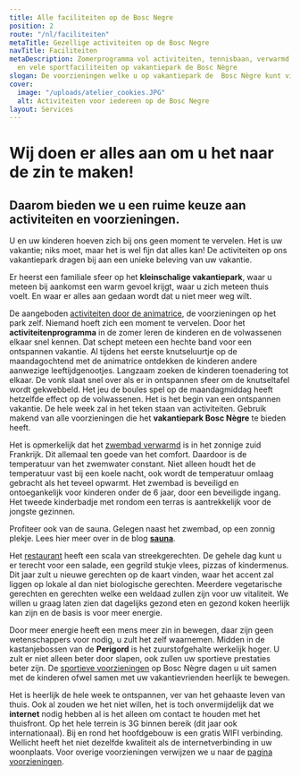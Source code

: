```yaml
---
title: Alle faciliteiten op de Bosc Negre
position: 2
route: "/nl/faciliteiten"
metaTitle: Gezellige activiteiten op de Bosc Negre
navTitle: Faciliteiten
metaDescription: Zomerprogramma vol activiteiten, tennisbaan, verwarmd zwembad, sauna
  en vele sportfaciliteiten op vakantiepark de Bosc Nègre
slogan: De voorzieningen welke u op vakantiepark de  Bosc Nègre kunt vinden
cover:
  image: "/uploads/atelier_cookies.JPG"
  alt: Activiteiten voor iedereen op de Bosc Negre
layout: Services
---
```


# Wij doen er alles aan om u het naar de zin te maken!

## Daarom bieden we u een ruime keuze aan activiteiten en voorzieningen.

U en uw kinderen hoeven zich bij ons geen moment te vervelen. Het is uw vakantie; niks moet, maar het is wel fijn dat alles kan! De activiteiten op ons vakantiepark dragen bij aan een unieke beleving van uw vakantie.

Er heerst een familiale sfeer op het **kleinschalige vakantiepark**, waar u meteen bij aankomst een warm gevoel krijgt, waar u zich meteen thuis voelt. En waar er alles aan gedaan wordt dat u niet meer weg wilt.

De aangeboden [activiteiten door de animatrice](/nl/animatie/), de voorzieningen op het park zelf. Niemand hoeft zich een moment te vervelen. Door het **activiteitenprogramma** in de zomer leren de kinderen en de volwassenen elkaar snel kennen. Dat schept meteen een hechte band voor een ontspannen vakantie. Al tijdens het eerste knutseluurtje op de maandagochtend met de animatrice ontdekken de kinderen andere aanwezige leeftijdgenootjes. Langzaam zoeken de kinderen toenadering tot elkaar. De vonk slaat snel over als er in ontspannen sfeer om de knutseltafel wordt gekwebbeld. Het jeu de boules spel op de maandagmiddag heeft hetzelfde effect op de volwassenen. Het is het begin van een ontspannen vakantie. De hele week zal in het teken staan van activiteiten. Gebruik makend van alle voorzieningen die het **vakantiepark Bosc Nègre** te bieden heeft.

Het is opmerkelijk dat het [zwembad verwarmd](/nl/zwembad/) is in het zonnige zuid Frankrijk. Dit allemaal ten goede van het comfort. Daardoor is de temperatuur van het zwemwater constant. Niet alleen houdt het de temperatuur vast bij een koele nacht, ook wordt de temperatuur omlaag gebracht als het teveel opwarmt. Het zwembad is beveiligd en ontoegankelijk voor kinderen onder de 6 jaar, door een beveiligde ingang. Het tweede kinderbadje met rondom een terras is aantrekkelijk voor de jongste gezinnen.

Profiteer ook van de sauna. Gelegen naast het zwembad, op een zonnig plekje. Lees hier meer over in de blog [**sauna**](/nl/sauna/).

Het [restaurant](nl/restaurant/) heeft een scala van streekgerechten. De gehele dag kunt u er terecht voor een salade, een gegrild stukje vlees, pizzas of kindermenus. Dit jaar zult u nieuwe gerechten op de kaart vinden, waar het accent zal liggen op lokale al dan niet biologische gerechten. Meerdere vegetarische gerechten en gerechten welke een weldaad zullen zijn voor uw vitaliteit. We willen u graag laten zien dat dagelijks gezond eten en gezond koken heerlijk kan zijn en de basis is voor meer energie.

Door meer energie heeft een mens meer zin in bewegen, daar zijn geen wetenschappers voor nodig, u zult het zelf waarnemen. Midden in de kastanjebossen van de **Perigord** is het zuurstofgehalte werkelijk hoger. U zult er niet alleen beter door slapen, ook zullen uw sportieve prestaties beter zijn. De [sportieve voorzieningen](nl/sportief/) op Bosc Nègre dagen u uit samen met de kinderen ofwel samen met uw vakantievrienden heerlijk te bewegen.

Het is heerlijk de hele week te ontspannen, ver van het gehaaste leven van thuis. Ook al zouden we het niet willen, het is toch onvermijdelijk dat we **internet** nodig hebben al is het alleen om contact te houden met het thuisfront. Op het hele terrein is 3G binnen bereik (dit jaar ook internationaal). Bij en rond het hoofdgebouw is een gratis WIFI verbinding. Wellicht heeft het niet dezelfde kwaliteit als de internetverbinding in uw woonplaats. Voor overige voorzieningen verwijzen we u naar de [pagina voorzieningen](nl/voorzieningen/).
